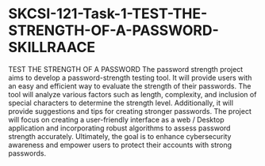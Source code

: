 # SKCSI-121-Task-1-TEST-THE-STRENGTH-OF-A-PASSWORD-SKILLRAACE
TEST THE STRENGTH OF A PASSWORD
The password strength project aims to develop a password-strength testing tool. It will
provide users with an easy and efficient way to evaluate the strength of their passwords.
The tool will analyze various factors such as length, complexity, and inclusion of special
characters to determine the strength level. Additionally, it will provide suggestions and
tips for creating stronger passwords.
The project will focus on creating a user-friendly interface as a web / Desktop application
and incorporating robust algorithms to assess password strength accurately. Ultimately,
the goal is to enhance cybersecurity awareness and empower users to protect their
accounts with strong passwords.
